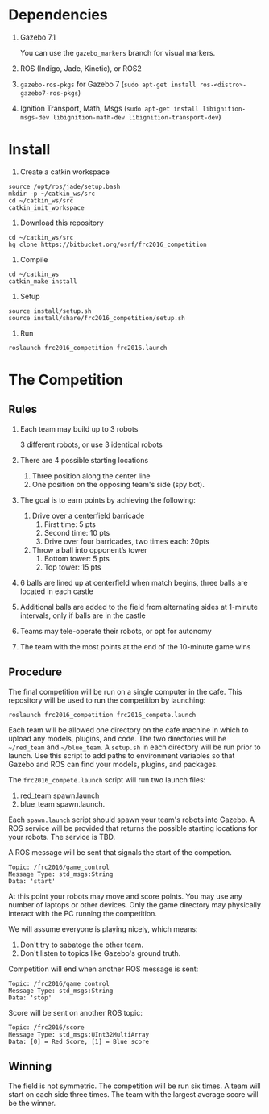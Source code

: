 # Dependencies

1. Gazebo 7.1

    You can use the `gazebo_markers` branch for visual markers.

1. ROS (Indigo, Jade, Kinetic), or ROS2

1. `gazebo-ros-pkgs` for Gazebo 7 (`sudo apt-get install ros-<distro>-gazebo7-ros-pkgs`)

1. Ignition Transport, Math, Msgs (`sudo apt-get install libignition-msgs-dev libignition-math-dev libignition-transport-dev`)

# Install

1. Create a catkin workspace


```
source /opt/ros/jade/setup.bash
mkdir -p ~/catkin_ws/src
cd ~/catkin_ws/src
catkin_init_workspace
```


1. Download this repository

```
cd ~/catkin_ws/src
hg clone https://bitbucket.org/osrf/frc2016_competition
```

1. Compile

```
cd ~/catkin_ws
catkin_make install
```

1. Setup

```
source install/setup.sh
source install/share/frc2016_competition/setup.sh
```

1. Run

```
roslaunch frc2016_competition frc2016.launch
```

# The Competition

## Rules

1. Each team may build up to 3 robots

    3 different robots, or use 3 identical robots

1. There are 4 possible starting locations
    1. Three position along the center line
    1. One position on the opposing team's side (spy bot).

1. The goal is to earn points by achieving the following:

    1. Drive over a centerfield barricade
        1. First time: 5 pts
        1. Second time: 10 pts
        1. Drive over four barricades, two times each: 20pts
    1. Throw a ball into opponent’s tower
        1. Bottom tower: 5 pts
        1. Top tower: 15 pts

1. 6 balls are lined up at centerfield when match begins, three balls are
   located in each castle

1. Additional balls are added to the field from alternating sides at
   1-minute intervals, only if balls are in the castle

1. Teams may tele-operate their robots, or opt for autonomy

1. The team with the most points at the end of the 10-minute game wins

## Procedure

The final competition will be run on a single computer in the cafe. This
repository will be used to run the competition by launching:

```
roslaunch frc2016_competition frc2016_compete.launch
```

Each team will be allowed one directory on the cafe machine in which to
upload any models, plugins, and code. The two directories will be
`~/red_team` and `~/blue_team`. A `setup.sh` in each directory will be run
prior to launch. Use this script to add paths to environment variables so
that Gazebo and ROS can find your models, plugins, and packages.


The `frc2016_compete.launch` script will run two launch files:

1. red_team spawn.launch
2. blue_team spawn.launch.

Each `spawn.launch` script should spawn your team's robots into Gazebo.
A ROS service will be provided that returns the possible starting locations
for your robots. The service is TBD.


A ROS message will be sent that signals the start of the competion.

    Topic: /frc2016/game_control
    Message Type: std_msgs:String
    Data: 'start'

At this point your robots may move and score points. You may use any number
of laptops or other devices. Only the game directory may physically interact
with the PC running the competition.

We will assume everyone is playing nicely, which means:

1. Don't try to sabatoge the other team.
1. Don't listen to topics like Gazebo's ground truth.

Competition will end when another ROS message is sent:

    Topic: /frc2016/game_control
    Message Type: std_msgs:String
    Data: 'stop'

Score will be sent on another ROS topic:

    Topic: /frc2016/score
    Message Type: std_msgs:UInt32MultiArray
    Data: [0] = Red Score, [1] = Blue score 

## Winning

The field is not symmetric. The competition will be run six times. A team
will start on each side three times.  The team with the largest average
score will be the winner.